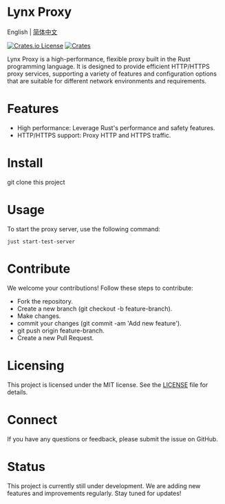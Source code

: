 # Lynx Proxy

English | [简体中文](README.zh-CN.md)

[![Crates.io License](https://img.shields.io/crates/l/lynx-core)](./LICENSE)
[![Crates](https://img.shields.io/crates/v/lynx-core.svg)](https://crates.io/crates/lynx-core)

Lynx Proxy is a high-performance, flexible proxy built in the Rust programming language. It is designed to provide efficient HTTP/HTTPS proxy services, supporting a variety of features and configuration options that are suitable for different network environments and requirements.

# Features

- High performance: Leverage Rust's performance and safety features.
- HTTP/HTTPS support: Proxy HTTP and HTTPS traffic.

# Install

git clone this project

# Usage

To start the proxy server, use the following command:

```
just start-test-server
```

# Contribute

We welcome your contributions! Follow these steps to contribute:

- Fork the repository.
- Create a new branch (git checkout -b feature-branch).
- Make changes.
- commit your changes (git commit -am 'Add new feature').
- git push origin feature-branch.
- Create a new Pull Request.

# Licensing

This project is licensed under the MIT license. See the [LICENSE](LICENSE) file for details.

# Connect

If you have any questions or feedback, please submit the issue on GitHub.

# Status

This project is currently still under development. We are adding new features and improvements regularly. Stay tuned for updates!
 